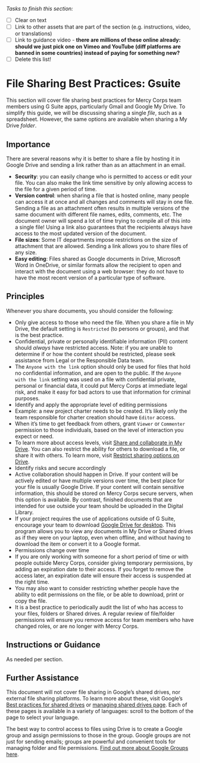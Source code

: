 *Tasks to finish this section:*
- [ ] Clear on text
- [ ] Link to other assets that are part of the section (e.g. instructions, video, or translations)
- [ ] Link to guidance video - **there are millions of these online already: should we just pick one on Vimeo and YouTube (diff platforms are banned in some countries) instead of paying for something new?**
- [ ] Delete this list!

# File Sharing Best Practices: Gsuite
This section will cover file sharing best practices for Mercy Corps team members using G Suite apps, particularly Gmail and Google My Drive. To simplify this guide, we will be discussing sharing a single *file*, such as a spreadsheet. However, the same options are available when sharing a My Drive *folder*.

## Importance
There are several reasons why it is better to share a file by hosting it in Google Drive and sending a link rather than as an attachment in an email.
- **Security**: you can easily change who is permitted to access or edit your file. You can also make the link time sensitive by only allowing access to the file for a given period of time.
- **Version control**: when sharing a file that is hosted online, many people can access it at once and all changes and comments will stay in one file. Sending a file as an attachment often results in multiple versions of the same document with different file names, edits, comments, etc. The document owner will spend a lot of time trying to compile all of this into a single file! Using a link also guarantees that the recipients always have access to the most updated version of the document.
- **File sizes**: Some IT departments impose restrictions on the size of attachment that are allowed. Sending a link allows you to share files of any size.
- **Easy editing**: Files shared as Google documents in Drive, Microsoft Word in OneDrive, or similar formats allow the recipient to open and interact with the document using a web browser: they do not have to have the most recent version of a particular type of software.

## Principles
Whenever you share documents, you should consider the following:
- Only give access to those who need the file. When you share a file in My Drive, the default setting is `Restricted` (to persons or groups),
and that is the best practice.
- Confidential, private or personally identifiable information (PII) content should *always* have restricted access. Note: if you are unable to determine if or how the content should be restricted, please seek assistance from Legal or the Responsible Data team.
 - The `Anyone with the link` option should only be used for files that hold no confidential information, and are open to the public. If the `Anyone with the link` setting was used on a file with confidential private, personal or financial data, it could put Mercy Corps at
immediate legal risk, and make it easy for bad actors to use that information for criminal purposes.
- Identify and apply the appropriate level of editing permissions
 - Example: a new project charter needs to be created. It’s likely only the team responsible for charter creation should have `Editor` access.
 - When it’s time to get feedback from others, grant `Viewer` or `Commenter` permission to those individuals, based on the level of interaction you expect or need.
 - To learn more about access levels, visit [Share and collaborate in My Drive](https://support.google.com/a/users/answer/9310248?hl=en). You can also restrict the ability for others to download a file, or share it with others. To learn more, visit [Restrict sharing options on Drive](https://support.google.com/a/users/answer/9308868?hl=en).
- Identify risks and secure accordingly
 - Active collaboration should happen in Drive. If your content will be actively edited or have multiple versions over time, the best place for your file is usually Google Drive. If your content will contain sensitive information, this should be stored on Mercy Corps secure servers, when this option is available. By contrast, finished documents that are intended for use outside your team should be uploaded in the Digital Library.
 - If your project requires the use of applications outside of G Suite, encourage your team to download [Google Drive for desktop](https://support.google.com/drive/answer/7329379?hl=en). This program allows you to view any documents in My Drive or Shared drives as if they were on your laptop, even when offline, and without having to download the item or convert it to a Google format.
- Permissions change over time
 - If you are only working with someone for a short period of time or with people outside Mercy Corps, consider giving temporary permissions, by adding an expiration date to their access. If you forget to remove the access later, an expiration date will ensure their access is suspended at the right time.
 - You may also want to consider restricting whether people have the ability to edit permissions on the file, or be able to download, print or copy the file.
 - It is a best practice to periodically audit the list of who has access to your files, folders or Shared drives. A regular review of file/folder permissions will ensure you remove access for team members who have changed roles, or are no longer with Mercy Corps.

## Instructions or Guidance
As needed per section.

## Further Assistance
This document will not cover file sharing in Google’s shared drives, nor external file sharing platforms. To learn more about these, visit Google’s [Best practices for shared drives](https://support.google.com/a/users/answer/9310352?hl=en) or [managing shared drives page](https://support.google.com/a/topic/7337266?hl=en&ref_topic=2490075). Each of these pages is available in a variety of languages: scroll to the bottom of the page to select your language.

The best way to control access to files using Drive is to create a Google group and assign permissions to those in the group. Google groups are not just for sending emails; groups are powerful and convenient tools for managing folder and file permissions. [Find out more about Google Groups here](https://support.google.com/groups/?hl=en#topic=9216).
